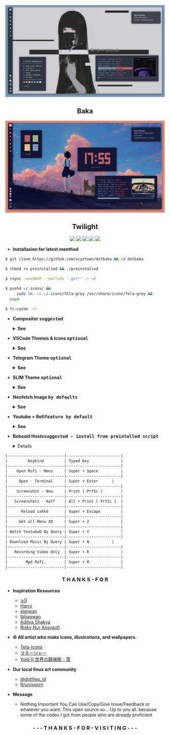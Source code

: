 <p align="center">
<img src="/preview/s2.png">

<h2 align="center"> Baka </h2>

<img src="/preview/ss.png">

<h2 align="center"> Twilight </h2>

<p align="center">
<img src="https://img.shields.io/github/downloads/vcyzteen/dotbaka/total?color=FFFFFF&style=for-the-badge">
<img src="https://badges.pufler.dev/visits/vcyzteen/dotbaka?style=for-the-badge&label=&color=ffffff&label=visiting" />
<img src="https://img.shields.io/github/repo-size/vcyzteen/dotbaka?style=for-the-badge&label=files&color=ffffff"/>
<img src="https://img.shields.io/github/license/vcyzteen/dotbaka?style=for-the-badge&label=licenci&color=ffffff" />
<img src="https://img.shields.io/badge/MAINTAINED-YES-white?style=for-the-badge">

* **Installasion for latest menthod**

```sh
$ git clone https://github.com/vcyzteen/dotbaka && cd dotbaka
```
```sh
$ chmod +x preinstalled && ./preinstalled
```    
```sh
$ rsync -avxHAXP --exclude '.git*' .* ~/
```
```sh
$ pushd ~/.icons/ &&
     sudo ln -vs ~/.icons/Tela-grey /usr/share/icons/Tela-grey &&
  popd
```
```sh
$ fc-cache -rv
```

- **Compositor <kbd>suggested</kbd>**
  <details>
  <summary><strong>See</strong></summary>

  * Instructions for building `picom-ibhagwan` on void linux using `xbps-src`:
    1. Setup the `void-packages` repo:

    ```sh
    $ git clone --depth=1 https://github.com/void-linux/void-packages
    $ cd void-packages
    $ ./xbps-src binary-bootstrap
    $ echo XBPS_ALLOW_RESTRICTED=yes >> etc/conf
    ```
    2. Download the template repo and copy into `srcpkgs`:

    ```sh
    $ git clone https://github.com/ibhagwan/picom-ibhagwan-template
    $ mv picom-ibhagwan-template ./srcpkgs/picom-ibhagwan
    ```
    3. Build & install the package:

    ```sh
    $ ./xbps-src pkg picom-ibhagwan
    $ sudo xbps-install --repository=hostdir/binpkgs picom-ibhagwan 
    ```
    **Note #1:** if you have `xtools` installed you can install the package by running `xi -f picom-ibhagwan` (instead of using `xbps-install`).

    **Note #2:** before installing the package make sure to remove all other `compton|picom` packages with `sudo xbps-remove picom && sudo xbps-remove compton`.
  
  * Picom For Artix [ Aur ] | ```yay -S picom-ibhagwan-git```

- **VSCode Themes & Icons <kbd>optional</kbd>**
  <details>
  <summary><strong>See</strong></summary>
    
    <p align="center"><img src="preview/vscode.png" alt="Atom&Material" align="center"/>
    </p>
    <p align="center"><img src="preview/vscode-light.png" alt="Atom&Material" align="center"/>
    </p>
    
    <p align="center"><a href="https://github.com/PKief/vscode-material-icon-theme" />I C O N - T H E M E </a> | <a href="https://github.com/akamud/vscode-theme-onedark" /> T H E M E - V S C O D E - D A R K </a> | <a href="https://github.com/akamud/vscode-theme-onelight" /> T H E M E - V S C O D E - L I G H T </a></p>

- **Telegram Theme <kbd>optional</kbd>**
  <details>
  <summary><strong>See</strong></summary>

  <p align="center"><img src="preview/telegram.png" alt="Telegram-Theme" align="center"/>

  <p align="center"><a href="https://github.com/vcyzteen/Telegram-theme" /> T E L E G R A M - T H E M E </a>

- **SLIM Theme <kbd>optional</kbd>**
  <details>
  <summary><strong>See</strong></summary>

  <p align="center"><img src="preview/slim.png" alt="SLIM-Theme" align="center"/>

  <p align="center"><a href="https://drive.google.com/drive/folders/1_Ktq9kGqDi0TNC8Q49AWpLo2HvWkPhnQ" /> S L I M - T H E M E </a>
  
  	* *<b>Installasion See <a href="https://wiki.archlinux.org/title/SLiM">Archwiki<a/></b>*

- **Neofetch Image <kbd>by defaults</kbd>**
  <details>
  <summary><strong>See</strong></summary>

  | Artix | Void | Devuan |
  |-|-|-|
  |![img](https://github.com/vcyzteen/dotbaka/blob/baka/preview/artix.png)|![img](https://github.com/vcyzteen/dotbaka/blob/baka/preview/void.png)|![img](https://github.com/vcyzteen/dotbaka/blob/baka/preview/devuan.png)|

  **All Image Neofetch © @vcyzteen**

- **Youtube + Rofi<kbd>feature by default</kbd>**
  <details>
  <summary><strong>See</strong></summary>

  **INFO**
  * you can find videos by using the word you want to search ( without having to copy the link ).
    because this feature is integrated with youtube-dl. and after you type it later the video will appear using the mpv player as the video player

- **Bebasid Hosts<kbd>suggested - install from preintalled script</kbd>**
  <details>
  <summary><strong>See</strong></summary>
  
  * Bebasid is a github organization that makes internet hosts neutral for all areas affected by website blocks ( can't access them except via vpn ). Now it will be easier for you if you use the hosts file that was created by bebasid. you can reach a wide area of ​​websites that have been blocked easily. ( without the need for a vpn again )
  * Credits : [Bebasid](https://github.com/bebasid/bebasid)
```
|-------------------------|------------------------|
|         Keybind         | Typed Key              |
|-------------------------|------------------------|
|    Open Rofi - Menu     | Super + Space          |
|-------------------------|------------------------|
|     Open - Terminal     | Super + Enter	   |
|-------------------------|------------------------|
|    Screenshot - Now     | Print [ PrtSc ]        |
|-------------------------|------------------------|
|   Screenshots - Half    | Alt + Print [ PrtSc ]  |
|-------------------------|------------------------|
|      Reload sxhkd       | Super + Escape         |
|-------------------------|------------------------|
|     Get all Menu XD     | Super + Z	           |
|-------------------------|------------------------|
| Watch YoutubeD By Query | Super + V              |
|-------------------------|------------------------|
| Download Music By Query | Super + N		   |
|-------------------------|------------------------|
|   Recording Video Only  | Super + R              |
|-------------------------|------------------------|
|        Mpd Rofi.        | Super + M.             |
|-------------------------|------------------------|
```
<h3><b><p align="center">T H A N K S - F O R</p></b></h3>

* **Inspiration Resources**
  * [اَدِّيْ](https://github.com/addy-dclxvi)
  * [Harry](https://github.com/owl4ce)
  * [elenpan](https://github.com/elenapan)
  * [Ibhagwan](https://github.com/ibhagwan)
  * [Aditya Shakya](https://github.com/adi1090x)
  * [Risky Nur Assyaufi](https://github.com/bandithijo)

* **© All artist who make icons, illustrations, and wallpapers.**

  * [Tela-Icons](https://github.com/vinceliuice/Tela-icon-theme)
  * [マネージャー](https://github.com/vcyzteen)
  * [Void 0 世界の鎮魂歌 - 雪](https://www.pixiv.net/member_illust.php?mode=medium&illust_id=89927268)

* **Our local linux art community**
  * [@dotfiles_id](https://t.me/dotfiles_id)
  * [R/unixporn](https://www.reddit.com/r/unixporn)

* **Message**
  * Nothing Important You Can Use/Copy/Give Issue/Feedback or whatever you want. This open source so... Up to you all. because some of the codes I got from people who are already proficient

<h3><b><p align="center">- - - T H A N K S - F O R - V I S I T I N G - - -</p></b></h3>
